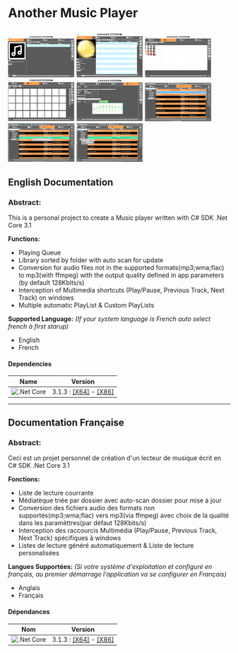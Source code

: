 # Another Music Player
[ ![Capture 1](https://raw.githubusercontent.com/LordKBX/Another-Music-Player/master/Captures/small/01.png?raw=true)](https://raw.githubusercontent.com/LordKBX/Another-Music-Player/master/Captures/01.png?raw=true)
[ ![Capture 2](https://raw.githubusercontent.com/LordKBX/Another-Music-Player/master/Captures/small/02.png?raw=true)](https://raw.githubusercontent.com/LordKBX/Another-Music-Player/master/Captures/02.png?raw=true)
[ ![Capture 3](https://raw.githubusercontent.com/LordKBX/Another-Music-Player/master/Captures/small/03.png?raw=true)](https://raw.githubusercontent.com/LordKBX/Another-Music-Player/master/Captures/03.png?raw=true)
[ ![Capture 4](https://raw.githubusercontent.com/LordKBX/Another-Music-Player/master/Captures/small/04.png?raw=true)](https://raw.githubusercontent.com/LordKBX/Another-Music-Player/master/Captures/04.png?raw=true)
[ ![Capture 5](https://raw.githubusercontent.com/LordKBX/Another-Music-Player/master/Captures/small/05.png?raw=true)](https://raw.githubusercontent.com/LordKBX/Another-Music-Player/master/Captures/05.png?raw=true)
[ ![Capture 6](https://raw.githubusercontent.com/LordKBX/Another-Music-Player/master/Captures/small/06.png?raw=true)](https://raw.githubusercontent.com/LordKBX/Another-Music-Player/master/Captures/06.png?raw=true)
[ ![Capture 7](https://raw.githubusercontent.com/LordKBX/Another-Music-Player/master/Captures/small/07.png?raw=true)](https://raw.githubusercontent.com/LordKBX/Another-Music-Player/master/Captures/07.png?raw=true)
[ ![Capture 8](https://raw.githubusercontent.com/LordKBX/Another-Music-Player/master/Captures/small/08.png?raw=true)](https://raw.githubusercontent.com/LordKBX/Another-Music-Player/master/Captures/08.png?raw=true)
---
## English Documentation

### Abstract:
This is a personal project to create a Music player written with C# SDK .Net Core 3.1

**Functions:**
* Playing Queue
* Library sorted by folder with auto scan for update
* Conversion for audio files not in the supported formats(mp3;wma;flac) to mp3(with ffmpeg) with the output quality defined in app parameters (by default 128Kbits/s)
* Interception of Multimedia shortcuts (Play/Pause, Previous Track, Next Track) on windows
* Multiple automatic PlayList & Custom PlayLists

**Supported Language:** *(If your system language is French auto select french à first starup)*
* English
* French

#### Dependencies

|Name|Version|
|:---:|:---:|
|![.Net Core](https://github.com/LordKBX/C-.Net-Core-Media-Player/blob/master/Captures/NET-Core-Logo.png?raw=true)|3.1.3 : [[X64]](https://dotnet.microsoft.com/download/dotnet-core/thank-you/runtime-desktop-3.1.3-windows-x64-installer) - [[X86]](https://dotnet.microsoft.com/download/dotnet-core/thank-you/runtime-desktop-3.1.3-windows-x86-installer)|

---
## Documentation Française

### Abstract:
Ceci est un projet personnel de création d'un lecteur de musique écrit en C# SDK .Net Core 3.1

**Fonctions:**
* Liste de lecture courrante
* Médiatèque triée par dossier avec auto-scan dossier pour mise à jour
* Conversion des fichiers audio des formats non supportés(mp3;wma;flac) vers mp3(via ffmpeg) avec choix de la qualité dans les paramèttres(par défaut 128Kbits/s)
* Interception des raccourcis Multimédia (Play/Pause, Previous Track, Next Track) spécifiques à windows
* Listes de lecture généré automatiquement & Liste de lecture personalisées

**Langues Supportées:** *(Si votre système d'exploitation et configuré en français, au premier démarrage l'application va se configurer en Français)*
* Anglais
* Français

#### Dépendances

|Nom|Version|
|:---:|:---:|
|![.Net Core](https://github.com/LordKBX/C-.Net-Core-Media-Player/blob/master/Captures/NET-Core-Logo.png?raw=true)|3.1.3 : [[X64]](https://dotnet.microsoft.com/download/dotnet-core/thank-you/runtime-desktop-3.1.3-windows-x64-installer) - [[X86]](https://dotnet.microsoft.com/download/dotnet-core/thank-you/runtime-desktop-3.1.3-windows-x86-installer)|
